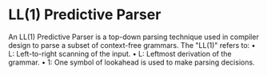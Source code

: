 # LL(1) Predictive Parser

An LL(1) Predictive Parser is a top-down parsing technique used in compiler design to parse a subset of context-free grammars. The "LL(1)" refers to:
•	L: Left-to-right scanning of the input.
•	L: Leftmost derivation of the grammar.
•	1: One symbol of lookahead is used to make parsing decisions.
